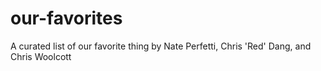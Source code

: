 # our-favorites
A curated list of our favorite thing by Nate Perfetti,  Chris 'Red' Dang, and  Chris Woolcott 
